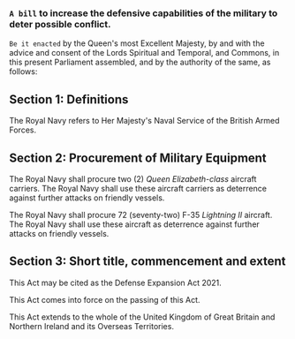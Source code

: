 ### `A bill` to increase the defensive capabilities of the military to deter possible conflict.

`Be it enacted` by the Queen's most Excellent Majesty, by and with the advice and consent of the Lords Spiritual and Temporal, and Commons, in this present Parliament assembled, and by the authority of the same, as follows:

## Section 1: Definitions
The Royal Navy refers to Her Majesty's Naval Service of the British Armed Forces.

## Section 2: Procurement of Military Equipment
The Royal Navy shall procure two (2) *Queen Elizabeth-class* aircraft carriers. The Royal Navy shall use these aircraft carriers as deterrence against further attacks on friendly vessels.

The Royal Navy shall procure 72 (seventy-two) F-35 *Lightning II* aircraft. The Royal Navy shall use these aircraft as deterrence against further attacks on friendly vessels.

## Section 3: Short title, commencement and extent
This Act may be cited as the Defense Expansion Act 2021.

This Act comes into force on the passing of this Act.

This Act extends to the whole of the United Kingdom of Great Britain and Northern Ireland and its Overseas Territories.
